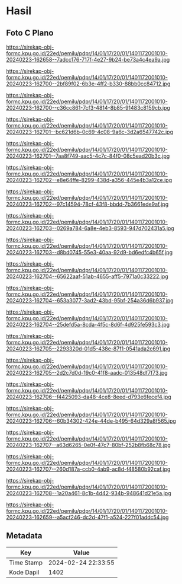# Hasil

## Foto C Plano

https://sirekap-obj-formc.kpu.go.id/22ed/pemilu/pdpr/14/01/17/20/01/1401172001010-20240223-162658--7adcc176-717f-4e27-9b24-be73a4c4ea9a.jpg

https://sirekap-obj-formc.kpu.go.id/22ed/pemilu/pdpr/14/01/17/20/01/1401172001010-20240223-162700--2bf89f02-6b3e-4ff2-b330-88bb0cc84712.jpg

https://sirekap-obj-formc.kpu.go.id/22ed/pemilu/pdpr/14/01/17/20/01/1401172001010-20240223-162700--c36cc861-7cf3-4814-8b85-91483c8159cb.jpg

https://sirekap-obj-formc.kpu.go.id/22ed/pemilu/pdpr/14/01/17/20/01/1401172001010-20240223-162701--bc621d6b-0c69-4c08-9a6c-3d2a6547742c.jpg

https://sirekap-obj-formc.kpu.go.id/22ed/pemilu/pdpr/14/01/17/20/01/1401172001010-20240223-162701--7aa8f749-aac5-4c7c-84f0-08c5ead20b3c.jpg

https://sirekap-obj-formc.kpu.go.id/22ed/pemilu/pdpr/14/01/17/20/01/1401172001010-20240223-162702--e8e64ffe-8299-438d-a356-445e4b3a12ce.jpg

https://sirekap-obj-formc.kpu.go.id/22ed/pemilu/pdpr/14/01/17/20/01/1401172001010-20240223-162702--97c14594-78cf-43f8-bbdd-7b3661ede9af.jpg

https://sirekap-obj-formc.kpu.go.id/22ed/pemilu/pdpr/14/01/17/20/01/1401172001010-20240223-162703--0269a784-6a8e-4eb3-8593-947d702431a5.jpg

https://sirekap-obj-formc.kpu.go.id/22ed/pemilu/pdpr/14/01/17/20/01/1401172001010-20240223-162703--d8bd0745-55e3-40aa-92d9-bd6edfc4b65f.jpg

https://sirekap-obj-formc.kpu.go.id/22ed/pemilu/pdpr/14/01/17/20/01/1401172001010-20240223-162704--65622aaf-51ab-4655-aff5-7971a0c33222.jpg

https://sirekap-obj-formc.kpu.go.id/22ed/pemilu/pdpr/14/01/17/20/01/1401172001010-20240223-162704--653a3077-3ad2-43bd-95bf-254a36d6b937.jpg

https://sirekap-obj-formc.kpu.go.id/22ed/pemilu/pdpr/14/01/17/20/01/1401172001010-20240223-162704--25defd5a-8cda-4f5c-8d6f-4d925fe593c3.jpg

https://sirekap-obj-formc.kpu.go.id/22ed/pemilu/pdpr/14/01/17/20/01/1401172001010-20240223-162705--2293320d-01d5-438e-87f1-0541ada2c691.jpg

https://sirekap-obj-formc.kpu.go.id/22ed/pemilu/pdpr/14/01/17/20/01/1401172001010-20240223-162705--2d2c7d0d-19c0-41f8-aadc-013548df7f73.jpg

https://sirekap-obj-formc.kpu.go.id/22ed/pemilu/pdpr/14/01/17/20/01/1401172001010-20240223-162706--f4425093-da48-4ce8-8eed-d793e6fecef4.jpg

https://sirekap-obj-formc.kpu.go.id/22ed/pemilu/pdpr/14/01/17/20/01/1401172001010-20240223-162706--60b34302-424e-44de-b495-64d329a8f565.jpg

https://sirekap-obj-formc.kpu.go.id/22ed/pemilu/pdpr/14/01/17/20/01/1401172001010-20240223-162707--a63d6265-0e0f-47c7-80bf-252b8fb68c78.jpg

https://sirekap-obj-formc.kpu.go.id/22ed/pemilu/pdpr/14/01/17/20/01/1401172001010-20240223-162707--260d187a-ccb0-4ab9-ac8d-f48580b92caf.jpg

https://sirekap-obj-formc.kpu.go.id/22ed/pemilu/pdpr/14/01/17/20/01/1401172001010-20240223-162708--1a20a461-8c1b-4d42-934b-948641d21e5a.jpg

https://sirekap-obj-formc.kpu.go.id/22ed/pemilu/pdpr/14/01/17/20/01/1401172001010-20240223-162659--a5acf246-dc2d-47f1-a524-227f01addc54.jpg


## Metadata

| Key        | Value               |
| ---------- | ------------------- |
| Time Stamp | 2024-02-24 22:33:55 |
| Kode Dapil | 1402                |



